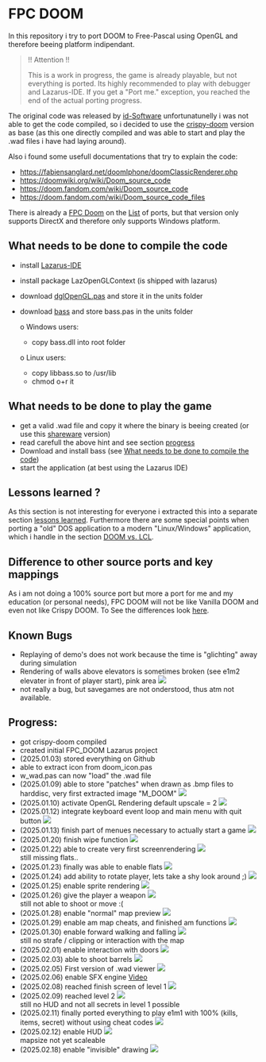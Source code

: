 # FPC DOOM

In this repository i try to port DOOM to Free-Pascal using OpenGL and therefore beeing platform indipendant.

> !! Attention !!
> 
> This is a work in progress, the game is already playable, but not everything is ported.
> Its highly recommended to play with debugger and Lazarus-IDE. 
> If you get a "Port me." exception, you reached the end of the actual porting progress.

The original code was released by [id-Software](https://github.com/id-Software/DOOM) unfortunatunelly 
i was not able to get the code compiled, so i decided to use the 
[crispy-doom](https://github.com/fabiangreffrath/crispy-doom) version as base (as this one directly compiled 
and was able to start and play the .wad files i have had laying around).

Also i found some usefull documentations that try to explain the code:
- https://fabiensanglard.net/doomIphone/doomClassicRenderer.php
- https://doomwiki.org/wiki/Doom_source_code
- https://doom.fandom.com/wiki/Doom_source_code
- https://doom.fandom.com/wiki/Doom_source_code_files
  
There is already a [FPC Doom](https://github.com/jval1972/FPCDoom) on the [List](https://doomwiki.org/wiki/Source_port) of 
ports, but that version only supports DirectX and therefore only supports Windows platform.

## What needs to be done to compile the code

- install [Lazarus-IDE](https://www.lazarus-ide.org/)
- install package LazOpenGLContext (is shipped with lazarus)
- download [dglOpenGL.pas](https://github.com/saschawillems/dglopengl) and store it in the units folder
- download [bass](https://www.un4seen.com) and store bass.pas in the units folder

  o Windows users:
    - copy bass.dll into root folder  
  
  o Linux users:
    - copy libbass.so to /usr/lib 
    - chmod o+r it 
  
## What needs to be done to play the game

- get a valid .wad file and copy it where the binary is beeing created (or use this [shareware](https://www.doomworld.com/3ddownloads/ports/shareware_doom_iwad.zip) version)
- read carefull the above hint and see section [progress](#progress)
- Download and install bass (see [What needs to be done to compile the code](#what-needs-to-be-done-to-compile-the-code))
- start the application (at best using the Lazarus IDE)

## Lessons learned ?

As this section is not interesting for everyone i extracted this into a separate section [lessons learned](lessons_learned.md).
Furthermore there are some special points when porting a "old" DOS application to a modern "Linux/Windows" application, which i handle in the section [DOOM vs. LCL](doom_vs_lcl.md).

## Difference to other source ports and key mappings

As i am not doing a 100% source port but more a port for me and my education (or personal needs), FPC DOOM will not be like Vanilla DOOM and even not like Crispy DOOM. To See the differences look [here](differences.md).

## Known Bugs
- Replaying of demo's does not work because the time is "glichting" away during simulation
- Rendering of walls above elevators is sometimes broken (see e1m2 elevater in front of player start), pink area ![](documentation/Renderbug_e1m2.png)
- not really a bug, but savegames are not onderstood, thus atm not available.

## Progress:
<!-- 
Homepage used to create .gif images: https://ezgif.com/maker
-->
- got crispy-doom compiled
- created initial FPC_DOOM Lazarus project
- (2025.01.03) stored everything on Github
- able to extract icon from doom_icon.pas
- w_wad.pas can now "load" the .wad file
- (2025.01.09) able to store "patches" when drawn as .bmp files to harddisc, very first extracted image "M_DOOM" ![](documentation/doom.png)
- (2025.01.10) activate OpenGL Rendering default upscale = 2 ![](documentation/first_app_rendering.png)
- (2025.01.12) integrate keyboard event loop and main menu with quit button ![](documentation/Menu_first.gif)
- (2025.01.13) finish part of menues necessary to actually start a game ![](documentation/Menu_til_start.gif)
- (2025.01.20) finish wipe function ![](documentation/wipe.gif)
- (2025.01.22) able to create very first screenrendering ![](documentation/very_first_screenrender.png) <br> still missing flats..
- (2025.01.23) finally was able to enable flats ![](documentation/with_flats.png)
- (2025.01.24) add ability to rotate player, lets take a shy look around ;) ![](documentation/rotate.gif)
- (2025.01.25) enable sprite rendering ![](documentation/sprites.png)
- (2025.01.26) give the player a weapon ![](documentation/raise_pistol.gif) <br> still not able to shoot or move :(
- (2025.01.28) enable "normal" map preview ![](documentation/am_map_normal.gif)
- (2025.01.29) enable am map cheats, and finished am functions ![](documentation/am_map_finished.gif)
- (2025.01.30) enable forward walking and falling ![](documentation/walking.gif) <br> still no strafe / clipping or interaction with the map
- (2025.02.01) enable interaction with doors ![](documentation/open_door.gif)
- (2025.02.03) able to shoot barrels ![](documentation/shoot_barrel.gif)
- (2025.02.05) First version of .wad viewer ![](documentation/WAD_Viewer_001.png)
- (2025.02.06) enable SFX engine [Video](documentation/DOOM_Sound.mp4)
- (2025.02.08) reached finish screen of level 1 ![](documentation/Hanger_Finished.gif)
- (2025.02.09) reached level 2 ![](documentation/e1m2.png) <br> still no HUD and not all secrets in level 1 possible
- (2025.02.11) finally ported everything to play e1m1 with 100% (kills, items, secret) without using cheat codes ![](documentation/e1m1_100.png)
- (2025.02.12) enable HUD ![](documentation/HUD.png) <br> mapsize not yet scaleable
- (2025.02.18) enable "invisible" drawing ![](documentation/invisible.png)